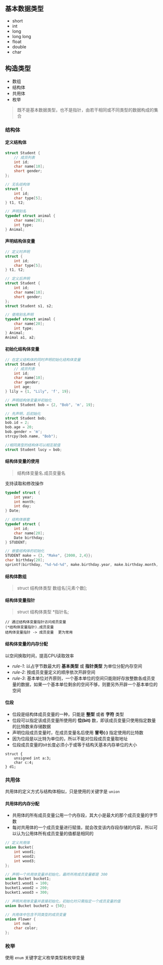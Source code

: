 ## 基本数据类型
- short
- int 
- long
- long long
- float
- double
- char 

## 构造类型
- 数组
- 结构体
- 共用体
- 枚举

> 既不是基本数据类型，也不是指针，由若干相同或不同类型的数据构成的集合

### 结构体
#### 定义结构体
```c
struct Student {
    // 成员列表
    int id;
    char name[10];
    short gender;
};

// 无名结构体
struct {
    int id;
    char type[5];
} t1, t2;

// 声明别名
typedef struct animal {
    char name[20];
    int type;
} Animal;
```

#### 声明结构体变量
```c
// 定义时声明
struct {
    int id;
    char type[5];
} t1, t2;

// 定义后声明
struct Student {
    int id;
    char name[10];
    short gender;
};
struct Student s1, s2;

// 使用别名声明
typedef struct animal {
    char name[20];
    int type;
} Animal;
Animal a1, a2;
```

#### 初始化结构体变量
```c
// 在定义结构体的同时声明初始化结构体变量
struct Student {
    // 成员列表
    int id;
    char name[10];
    char gender;
    int age;
} lily = {1, "Lily", 'f', 19};

// 声明结构体变量并初始化
struct Student bob = {2, "Bob", 'm', 19};

// 先声明，后初始化
struct Student bob;
bob.id = 2;
bob.age = 20;
bob.gender = 'm';
strcpy(bob.name, "Bob");

//相同类型的结构体可以相互赋值
struct Student lucy = bob;
```

#### 结构体变量的使用
> 结构体变量名.成员变量名

支持读取和修改操作

```c
typedef struct {
    int year;
    int month;
    int day;
} Date;

// 结构体嵌套
typedef struct {
    int id;
    char name[20];
    Date birthday;
} STUDENT;

// 嵌套结构体的初始化
STUDENT make = {3, "Make", {2000, 2,4}};
char birthday[20];
sprintf(birthday, "%d-%d-%d", make.birthday.year, make.birthday.month, make.birthday.day);
```

#### 结构体数组
> struct 结构体类型 数组名[元素个数];

#### 结构体变量指针
> struct 结构体类型 *指针名;

```
// 通过结构体变量指针访问成员变量
(*结构体变量指针).成员变量
结构体变量指针 -> 成员变量  更为常用
```

#### 结构体变量的内存分配
以空间换取时间，提高CPU读取效率

- *rule-1*: 以占字节数最大的 **基本类型** 或 **指针类型** 为单位分配内存空间
- *rule-2*: 按成员变量定义的顺序依次开辟空间
- *rule-3*: 基本单位对齐原则，一个基本单位的空间只能刚好存放整数各成员变量的数据，如果一个基本单位剩余的空间不够，则要另外开辟一个基本单位的空间

#### 位段
- 位段是结构体成员变量的一种，只能是 **整型** 或者 **字符** 类型
- 位段可以指定该成员变量所使用的 **位(bit)** 数，即该成员变量只使用指定数量的比特数来存储数据
- 声明位段成员变量时，在成员变量名后使用 **冒号(:)** 指定使用的比特数
- 因为位段是以比特为单位的，所以不能对位段成员变量取地址
- 位段成员变量的bit长度必须小于或等于结构天基本内存单位的大小

```
struct {
    unsigned int a:3;
    char c:4;
} d1;
```

### 共用体
共用体的定义方式与结构体相似，只是使用的关键字是 `union`

#### 共用体的内存分配
- 共用体的所有成员变量公用一个内存段，其大小是最大的那个成员变量的字节数
- 每对共用体的一个成员变量进行赋值，就会改变该内存段存储的内容，所以可以认为公用体所有成员变量的值都是相同的

```c
// 定义共用体
union Bucket{
    int wood1;
    int wood2;
    int wood3;
};

// 声明一个共用体变量并初始化，最终所用成员变量都是 300
union Bucket bucket1;
bucket1.wood1 = 100;
bucket1.wood2 = 200;
bucket1.wood3 = 300;

// 声明共用体变量并直接初始化，初始化时只需指定一个成员变量的值
union Bucket bucket2 = {50};

// 共用体中包含不同类型的成员变量
union Flower {
    int num;
    char color;
};
```

### 枚举
使用 `enum` 关键字定义枚举类型和枚举变量